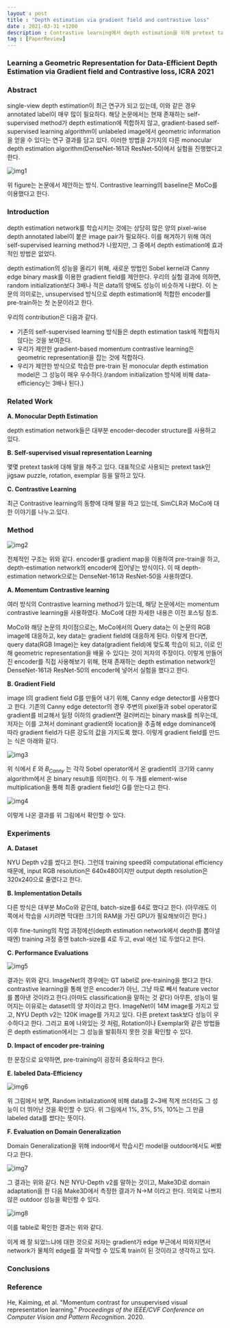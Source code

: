 ```yaml
---
layout : post
title : "Depth estimation via gradient field and contrastive loss"
date : 2021-03-31 +1200
description : Contrastive learning에서 depth estimation을 위해 pretext task로 gradient field를 연구한 논문의 간단한 리뷰입니다.
tag : [PaperReview]
---
```


### Learning a Geometric Representation for Data-Efficient Depth Estimation via Gradient field and Contrastive loss, ICRA 2021



### Abstract

 single-view depth estimation이 최근 연구가 되고 있는데, 이와 같은 경우 annotated label이 매우 많이 필요하다. 해당 논문에서는 현재 존재하는 self-supervised method가 depth estimation에 적합하지 않고, gradient-based self-supervised learning algorithm이 unlabeled image에서 geometric information을 얻을 수 있다는 연구 결과를 담고 있다. 이러한 방법을 2가지의 다른 monocular depth estimation algorithm(DenseNet-161과 ResNet-50)에서 실험을 진행했다고 한다.

![img1](https://raw.githubusercontent.com/ReaperMaKNaE/reapermaknae.github.io/main/assets/img/20210331-19.PNG)

 위 figure는 논문에서 제안하는 방식. Contrastive learning의 baseline은 MoCo를 이용했다고 한다.



### Introduction

 depth estimation network를 학습시키는 것에는 상당히 많은 양의 pixel-wise depth annotated label이 붙은 image pair가 필요하다. 이를 해겨하기 위해 여러 self-supervised learning method가 나왔지만, 그 중에서 depth estimation에 효과적인 방법은 없었다.

 depth estimation의 성능을 올리기 위해, 새로운 방법인 Sobel kernel과 Canny edge binary mask를 이용한 gradient field를 제안한다. 우리의 실험 결과에 의하면, random initialization보다 3배나 적은 data의 양에도 성능이 비슷하게 나왔다. 이 논문의 의미로는, unsupervised 방식으로 depth estimation에 적합한 encoder를 pre-train하는 첫 논문이라고 한다.

 우리의 contribution은 다음과 같다.

- 기존의 self-supervised learning 방식들은 depth estimation task에 적합하지 않다는 것을 보여준다.
- 우리가 제안한 gradient-based momentum contrastive learning은 geometric representation을 잡는 것에 적합하다.
- 우리가 제안한 방식으로 학습한 pre-train 된 monocular depth estimation model은 그 성능이 매우 우수하다.(random initialization 방식에 비해 data-efficiency는 3배나 된다.)



### Related Work

__A. Monocular Depth Estimation__

 depth estimation network들은 대부분 encoder-decoder structure를 사용하고 있다.

__B. Self-supervised visual representation Learning__

 몇몇 pretext task에 대해 말을 해주고 있다. 대표적으로 사용되는 pretext task인 jigsaw puzzle, rotation, exemplar 등을 말하고 있다.

__C. Contrastive Learning__

 최근 Contrastive learning의 동향에 대해 말을 하고 있는데, SimCLR과 MoCo에 대한 이야기를 나누고 있다.



### Method

![img2](https://raw.githubusercontent.com/ReaperMaKNaE/reapermaknae.github.io/main/assets/img/20210331-20.PNG)

 전체적인 구조는 위와 같다. encoder를 gradient map을 이용하여 pre-train을 하고, depth-estimation network의 encoder에 집어넣는 방식이다. 이 때 depth-estimation network으로는 DenseNet-161과 ResNet-50을 사용하였다.

__A. Momentum Contrastive learning__

 여러 방식의 Contrastive learning method가 있는데, 해당 논문에서는 momentum contrastive learning을 사용하였다. MoCo에 대한 자세한 내용은 이전 포스팅 참조.

 MoCo와 해당 논문의 차이점으로는, MoCo에서의 Query data는 이 논문의 RGB image에 대응하고, key data는 gradient field에 대응하게 된다. 이렇게 한다면, query data(RGB Image)는 key data(gradient field)에 맞도록 학습이 되고, 이로 인해 geometric representation을 배울 수 있다는 것이 저자의 주장이다. 이렇게 만들어진 encoder를 직접 사용해보기 위해, 현재 존재하는 depth estimation network인 DenseNet-161과 ResNet-50의 encoder에 넣어서 실험을 했다고 한다.

__B. Gradient Field__

 image I의 gradient field G를 만들어 내기 위해, Canny edge detector를 사용했다고 한다. 기존의 Canny edge detector의 경우 주변의 pixel들과 sobel operator로 gradient를 비교해서 일정 이하의 gradient면 걸러버리는 binary mask를 씌우는데, 저자는 이를 고쳐서 dominant gradient와 location을 추출해 edge dominance에 따라 gradient field가 다른 강도의 값을 가지도록 했다. 이렇게 gradient field를 만드는 식은 아래와 같다.

![img3](https://raw.githubusercontent.com/ReaperMaKNaE/reapermaknae.github.io/main/assets/img/20210331-21.PNG)

 위 식에서 $E$ 와 $B_{Canny}$ 는 각각 Sobel operator에서 온 gradient의 크기와 canny algorithm에서 온 binary result를 의미한다. 이 두 개를 element-wise multiplication을 통해 최종 gradient field인 G를 얻는다고 한다.

![img4](https://raw.githubusercontent.com/ReaperMaKNaE/reapermaknae.github.io/main/assets/img/20210331-22.PNG)

 이렇게 나온 결과를 위 그림에서 확인할 수 있다.



### Experiments

__A. Dataset__

 NYU Depth v2를 썼다고 한다. 그런데 training speed와 computational efficiency 때문에, input RGB resolution은 640x480이지만 output depth resolution은 320x240으로 줄였다고 한다.

__B. Implementation Details__

 다른 방식은 대부분 MoCo와 같은데, batch-size를 64로 했다고 한다. (아무래도 이 쪽에서 학습을 시키려면 막대한 크기의 RAM을 가진 GPU가 필요해보이긴 한다.)

 이후 fine-tuning의 작업 과정에선(depth estimation network에서 depth를 뽑아낼 때엔) training 과정 중엔 batch-size를 4로 두고, eval 에선 1로 두었다고 한다.

__C. Performance Evaluations__

![img5](https://raw.githubusercontent.com/ReaperMaKNaE/reapermaknae.github.io/main/assets/img/20210331-23.PNG)

 결과는 위와 같다. ImageNet의 경우에는 GT label로 pre-training을 했다고 한다. contrastive learning을 통해 얻은 encoder가 아닌, 그냥 따로 빼서 feature vector를 뽑아낸 것이라고 한다.(아마도 classification을 말하는 것 같다) 아무튼, 성능이 떨어지는 이유로는 dataset의 양 차이라고 한다. ImageNet이 14M image를 가지고 있고, NYU Depth v2는 120K image를 가지고 있다. 다른 pretext task보다 성능이 우수하다고 한다. 그리고 표에 나와있는 것 처럼, Rotation이나 Exemplar와 같은 방법들은 depth estimation에서는 그 성능을 발휘하지 못한 것을 확인할 수 있다.

__D. Impact of encoder pre-training__

 한 문장으로 요약하면, pre-training이 굉장히 중요하다고 한다.

__E. labeled Data-Efficiency__

![img6](https://raw.githubusercontent.com/ReaperMaKNaE/reapermaknae.github.io/main/assets/img/20210331-24.PNG)

  위 그림에서 보면, Random initialization에 비해 data를 2~3배 적게 쓰더라도 그 성능이 더 뛰어난 것을 확인할 수 있다. 위 그림에서 1%, 3%, 5%, 10%는 그 만큼 labeled data를 썼다는 뜻이다.

__F. Evaluation on Domain Generalization__

 Domain Generalization을 위해 indoor에서 학습시킨 model을 outdoor에서도 써봤다고 한다.

![img7](https://raw.githubusercontent.com/ReaperMaKNaE/reapermaknae.github.io/main/assets/img/20210331-25.PNG)

 그 결과는 위와 같다. N은 NYU-Depth v2를 말하는 것이고, Make3D로 domain adaptation을 한 다음 Make3D에서 측정한 결과가 N->M 이라고 한다. 의외로 나쁘지 않은 outdoor 성능을 확인할 수 있다.

![img8](https://raw.githubusercontent.com/ReaperMaKNaE/reapermaknae.github.io/main/assets/img/20210331-26.PNG)

 이를 table로 확인한 결과는 위와 같다.

 이게 왜 잘 되었느냐에 대한 것으로 저자는 gradient가 edge 부근에서 따와지면서 network가 물체의 edge를 잘 파악할 수 있도록 train이 된 것이라고 생각하고 있다.



### Conclusions



### Reference

He, Kaiming, et al. "Momentum contrast for unsupervised visual representation learning." *Proceedings of the IEEE/CVF Conference on Computer Vision and Pattern Recognition*. 2020.

